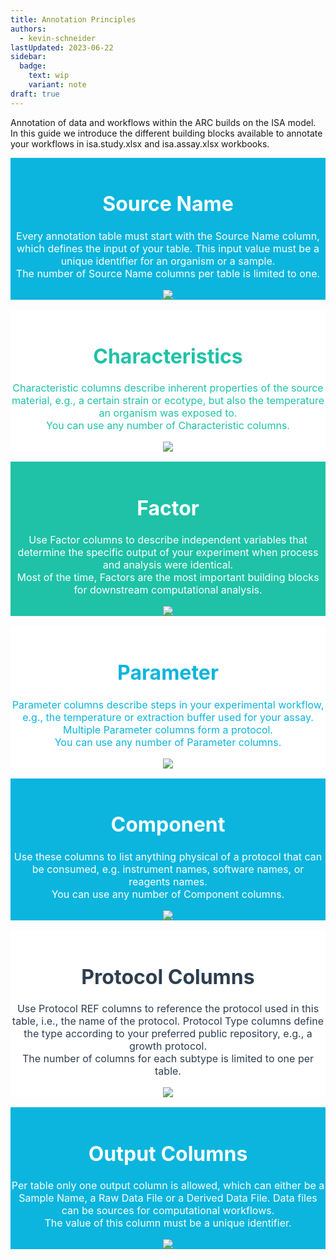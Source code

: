 ```yaml
---
title: Annotation Principles
authors: 
  - kevin-schneider
lastUpdated: 2023-06-22
sidebar:
  badge:
    text: wip
    variant: note
draft: true
---
```


Annotation of data and workflows within the ARC builds on the ISA model. In this guide we introduce the different building blocks available to annotate your workflows in isa.study.xlsx and isa.assay.xlsx workbooks. 

<style>

.annoimg {
    width: 60%;
    display: block;
    margin-left: auto;
    margin-right: auto;
}

.annodiv {
    display: block;
    font-size: 16px;
    text-align: center;
    margin-top: 10px;
    padding-top: 10px;
}

#sourcename {background-color: #0BB5DD; color: white;}

#characteristics {background-color: white; color: #1FC2A7;}

#factor {background-color: #1FC2A7; color: white;}

#parameter {background-color: white; color: #0BB5DD;}

#component {background-color: #0BB5DD; color: white;}

#output {background-color: #0BB5DD; color: white; }

#protocol {background-color: white; color: #2D3E50;}

</style>

<div class="annodiv" id="sourcename">

# Source Name

Every annotation table must start with the Source Name column, which defines the input of your table. This input value must be a unique identifier for an organism or a sample.  
The number of Source Name columns per table is limited to one.

![](@images/core-concepts/annotation-principles/source.svg)

</div>

<div class="annodiv" id="characteristics">

# Characteristics

Characteristic columns describe inherent properties of the source material, e.g., a certain strain or ecotype, but also the temperature an organism was exposed to.  
You can use any number of Characteristic columns.

![](@images/core-concepts/annotation-principles/characteristics.svg)

</div>

<div class="annodiv" id="factor">

# Factor

Use Factor columns to describe independent variables that determine the specific output of your experiment when process and analysis were identical.  
Most of the time, Factors are the most important building blocks for downstream computational analysis.

![](@images/core-concepts/annotation-principles/factor.svg)

</div>

<div class="annodiv" id="parameter">

# Parameter

Parameter columns describe steps in your experimental workflow, e.g., the temperature or extraction buffer used for your assay. Multiple Parameter columns form a protocol.  
You can use any number of Parameter columns.


![](@images/core-concepts/annotation-principles/parameter.svg)

</div>

<div class="annodiv" id="component">

# Component

Use these columns to list anything physical of a protocol that can be consumed, e.g. instrument names, software names, or reagents names.  
You can use any number of Component columns.

![](@images/core-concepts/annotation-principles/component.svg)

</div>

<div class="annodiv" id="protocol">

# Protocol Columns

Use Protocol REF columns to reference the protocol used in this table, i.e., the name of the protocol. Protocol Type columns define the type according to your preferred public repository, e.g., a growth protocol.  
The number of columns for each subtype is limited to one per table.

![](@images/core-concepts/annotation-principles/protocol.svg)

</div>

<div class="annodiv" id="output">

# Output Columns

Per table only one output column is allowed, which can either be a Sample Name, a Raw Data File or a Derived Data File. Data files can be sources for computational workflows.  
The value of this column must be a unique identifier.

![](@images/core-concepts/annotation-principles/output.svg)

</div>
 